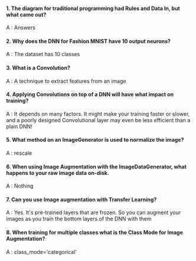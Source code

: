 #### 1. The diagram for traditional programming had Rules and Data In, but what came out?

A : Answers

#### 2. Why does the DNN for Fashion MNIST have 10 output neurons?

A : The dataset has 10 classes

#### 3. What is a Convolution?

A : A technique to extract features from an image

#### 4. Applying Convolutions on top of a DNN will have what impact on training?

A : It depends on many factors. It might make your training faster or slower, and a poorly designed Convolutional layer may even be less efficient than a plain DNN!

#### 5. What method on an ImageGenerator is used to normalize the image?

A : rescale

#### 6. When using Image Augmentation with the ImageDataGenerator, what happens to your raw image data on-disk.

A : Nothing

#### 7. Can you use Image augmentation with Transfer Learning?

A : Yes. It's pre-trained layers that are frozen. So you can augment your images as you train the bottom layers of the DNN with them

#### 8. When training for multiple classes what is the Class Mode for Image Augmentation?

A : class_mode='categorical'